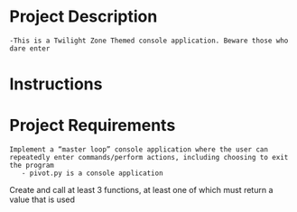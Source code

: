 # Project Description
    -This is a Twilight Zone Themed console application. Beware those who dare enter

# Instructions


# Project Requirements
    Implement a “master loop” console application where the user can repeatedly enter commands/perform actions, including choosing to exit the program
       - pivot.py is a console application
 
 
 Create and call at least 3 functions, at least one of which must return a value that is used
